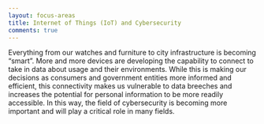 ```yaml
---
layout: focus-areas
title: Internet of Things (IoT) and Cybersecurity
comments: true
---
```


Everything from our watches and furniture to city infrastructure is becoming “smart”. More and more devices are developing the capability to connect to take in data about usage and their environments. While this is making our decisions as consumers and government entities more informed and efficient, this connectivity makes us vulnerable to data breeches and increases the potential for personal information to be more readily accessible. In this way, the field of cybersecurity is becoming more important and will play a critical role in many fields.
